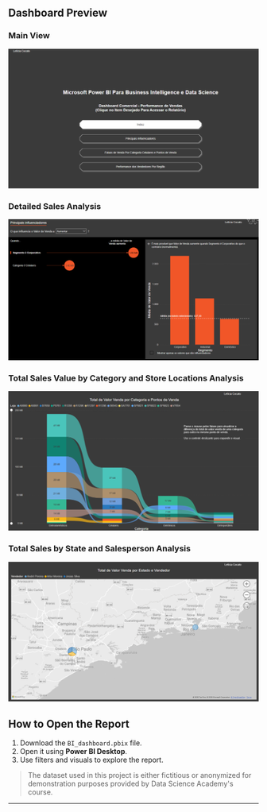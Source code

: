 ## Dashboard Preview

### Main View  
![Overview Image](Images/Table%20of%20Contents.png)

### Detailed Sales Analysis  
![Sales Details Image](Images/Key%20Influencers.png)

### Total Sales Value by Category and Store Locations Analysis  
![Sales Details Image](Images/Total%20Sales%20Value%20by%20Category%20and%20Store%20Locations.png)

### Total Sales by State and Salesperson Analysis  
![Sales Details Image](Images/Total%20Sales%20by%20State%20and%20Salesperson.png)

## How to Open the Report

1. Download the `BI_dashboard.pbix` file.  
2. Open it using **Power BI Desktop**.  
3. Use filters and visuals to explore the report.

> The dataset used in this project is either fictitious or anonymized for demonstration purposes provided by Data Science Academy's course.

---


